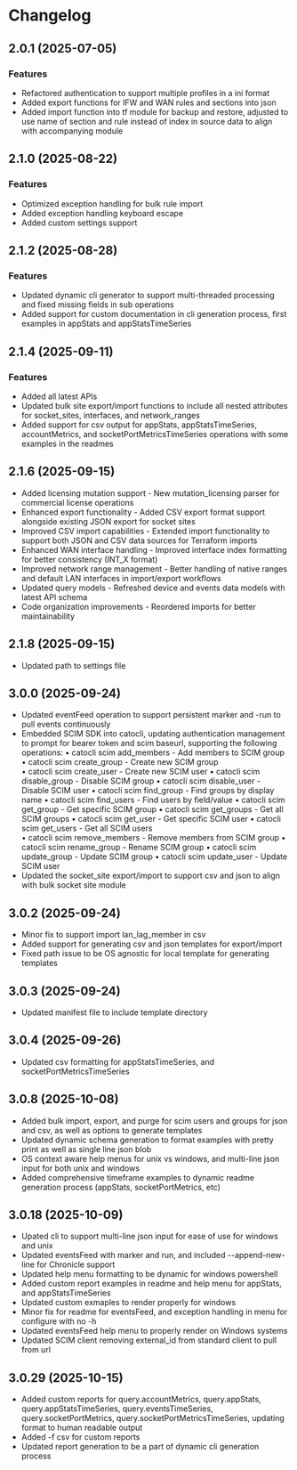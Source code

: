 # Changelog

## 2.0.1 (2025-07-05)

### Features
- Refactored authentication to support multiple profiles in a ini format
- Added export functions for IFW and WAN rules and sections into json
- Added import function into tf module for backup and restore, adjusted to use name of section and rule instead of index in source data to align with accompanying module 

## 2.1.0 (2025-08-22)

### Features

- Optimized exception handling for bulk rule import 
- Added exception handling keyboard escape 
- Added custom settings support

## 2.1.2 (2025-08-28)

### Features

- Updated dynamic cli generator to support multi-threaded processing and fixed missing fields in sub operations
- Added support for custom documentation in cli generation process, first examples in appStats and appStatsTimeSeries

## 2.1.4 (2025-09-11)

### Features

- Added all latest APIs
- Updated bulk site export/import functions to include all nested attributes for socket_sites, interfaces, and network_ranges
- Added support for csv output for appStats, appStatsTimeSeries, accountMetrics, and socketPortMetricsTimeSeries operations with some examples in the readmes

## 2.1.6 (2025-09-15)

- Added licensing mutation support - New mutation_licensing parser for commercial license operations
- Enhanced export functionality - Added CSV export format support alongside existing JSON export for socket sites 
- Improved CSV import capabilities - Extended import functionality to support both JSON and CSV data sources for Terraform imports
- Enhanced WAN interface handling - Improved interface index formatting for better consistency (INT_X format)
- Improved network range management - Better handling of native ranges and default LAN interfaces in import/export workflows
- Updated query models - Refreshed device and events data models with latest API schema
- Code organization improvements - Reordered imports for better maintainability

## 2.1.8 (2025-09-15)

- Updated path to settings file

## 3.0.0 (2025-09-24)

- Updated eventFeed operation to support persistent marker and -run to pull events continuously
- Embedded SCIM SDK into catocli, updating authentication management to prompt for bearer token and scim baseurl, supporting the following operations:
    •  catocli scim add_members - Add members to SCIM group
    •  catocli scim create_group - Create new SCIM group  
    •  catocli scim create_user - Create new SCIM user
    •  catocli scim disable_group - Disable SCIM group
    •  catocli scim disable_user - Disable SCIM user
    •  catocli scim find_group - Find groups by display name
    •  catocli scim find_users - Find users by field/value
    •  catocli scim get_group - Get specific SCIM group
    •  catocli scim get_groups - Get all SCIM groups
    •  catocli scim get_user - Get specific SCIM user
    •  catocli scim get_users - Get all SCIM users  
    •  catocli scim remove_members - Remove members from SCIM group
    •  catocli scim rename_group - Rename SCIM group
    •  catocli scim update_group - Update SCIM group
    •  catocli scim update_user - Update SCIM user
- Updated the socket_site export/import to support csv and json to align with bulk socket site module

## 3.0.2 (2025-09-24)

- Minor fix to support import lan_lag_member in csv
- Added support for generating csv and json templates for export/import
- Fixed path issue to be OS agnostic for local template for generating templates

## 3.0.3 (2025-09-24)

- Updated manifest file to include template directory

## 3.0.4 (2025-09-26)

- Updated csv formatting for appStatsTimeSeries, and socketPortMetricsTimeSeries 

## 3.0.8 (2025-10-08)

- Added bulk import, export, and purge for scim users and groups for json and csv, as well as options to generate templates
- Updated dynamic schema generation to format examples with pretty print as well as single line json blob
- OS context aware help menus for unix vs windows, and multi-line json input for both unix and windows
- Added comprehensive timeframe examples to dynamic readme generation process (appStats, socketPortMetrics, etc)

## 3.0.18 (2025-10-09)

- Upated cli to support multi-line json input for ease of use for windows and unix
- Updated eventsFeed with marker and run, and included --append-new-line for Chronicle support
- Updated help menu formatting to be dynamic for windows powershell
- Added custom report examples in readme and help menu for appStats, and appStatsTimeSeries
- Updated custom exmaples to render properly for windows
- Minor fix for readme for eventsFeed, and exception handling in menu for configure with no -h
- Updated eventsFeed help menu to properly render on Windows systems
- Updated SCIM client removing external_id from standard client to pull from url

## 3.0.29 (2025-10-15)
- Added custom reports for query.accountMetrics, query.appStats, query.appStatsTimeSeries, query.eventsTimeSeries, query.socketPortMetrics, query.socketPortMetricsTimeSeries, updating format to human readable output
- Added -f csv for custom reports
- Updated report generation to be a part of dynamic cli generation process

